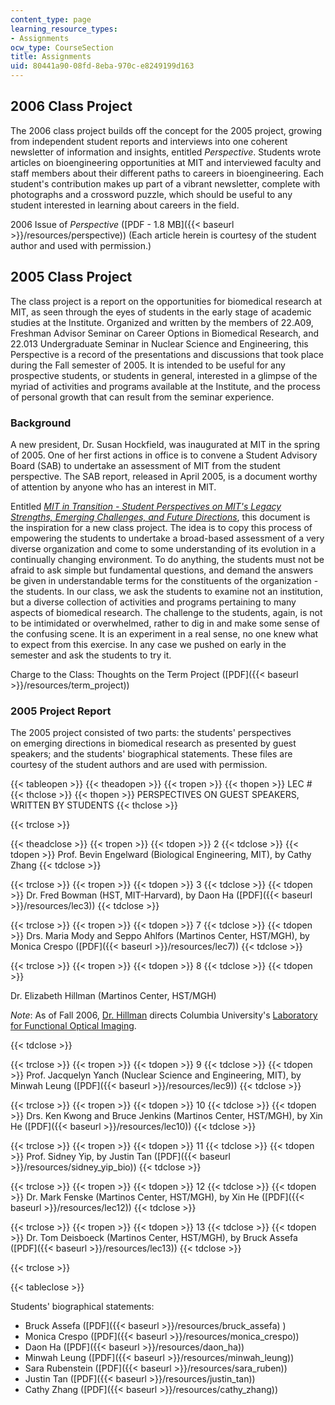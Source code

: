 ```yaml
---
content_type: page
learning_resource_types:
- Assignments
ocw_type: CourseSection
title: Assignments
uid: 80441a90-08fd-8eba-970c-e8249199d163
---
```


2006 Class Project
------------------

The 2006 class project builds off the concept for the 2005 project, growing from independent student reports and interviews into one coherent newsletter of information and insights, entitled _Perspective_. Students wrote articles on bioengineering opportunities at MIT and interviewed faculty and staff members about their different paths to careers in bioengineering. Each student's contribution makes up part of a vibrant newsletter, complete with photographs and a crossword puzzle, which should be useful to any student interested in learning about careers in the field.

2006 Issue of _Perspective_ ([PDF - 1.8 MB]({{< baseurl >}}/resources/perspective)) (Each article herein is courtesy of the student author and used with permission.)

2005 Class Project
------------------

The class project is a report on the opportunities for biomedical research at MIT, as seen through the eyes of students in the early stage of academic studies at the Institute. Organized and written by the members of 22.A09, Freshman Advisor Seminar on Career Options in Biomedical Research, and 22.013 Undergraduate Seminar in Nuclear Science and Engineering, this Perspective is a record of the presentations and discussions that took place during the Fall semester of 2005. It is intended to be useful for any prospective students, or students in general, interested in a glimpse of the myriad of activities and programs available at the Institute, and the process of personal growth that can result from the seminar experience.

### Background

A new president, Dr. Susan Hockfield, was inaugurated at MIT in the spring of 2005. One of her first actions in office is to convene a Student Advisory Board (SAB) to undertake an assessment of MIT from the student perspective. The SAB report, released in April 2005, is a document worthy of attention by anyone who has an interest in MIT.

Entitled [_MIT in Transition - Student Perspectives on MIT's Legacy Strengths, Emerging Challenges, and Future Directions_](http://web.mit.edu/committees/sab/), this document is the inspiration for a new class project. The idea is to copy this process of empowering the students to undertake a broad-based assessment of a very diverse organization and come to some understanding of its evolution in a continually changing environment. To do anything, the students must not be afraid to ask simple but fundamental questions, and demand the answers be given in understandable terms for the constituents of the organization - the students. In our class, we ask the students to examine not an institution, but a diverse collection of activities and programs pertaining to many aspects of biomedical research. The challenge to the students, again, is not to be intimidated or overwhelmed, rather to dig in and make some sense of the confusing scene. It is an experiment in a real sense, no one knew what to expect from this exercise. In any case we pushed on early in the semester and ask the students to try it.

Charge to the Class: Thoughts on the Term Project ([PDF]({{< baseurl >}}/resources/term_project))

### 2005 Project Report

The 2005 project consisted of two parts: the students' perspectives on emerging directions in biomedical research as presented by guest speakers; and the students' biographical statements. These files are courtesy of the student authors and are used with permission.

{{< tableopen >}}
{{< theadopen >}}
{{< tropen >}}
{{< thopen >}}
LEC #
{{< thclose >}}
{{< thopen >}}
PERSPECTIVES ON GUEST SPEAKERS, WRITTEN BY STUDENTS
{{< thclose >}}

{{< trclose >}}

{{< theadclose >}}
{{< tropen >}}
{{< tdopen >}}
2
{{< tdclose >}}
{{< tdopen >}}
Prof. Bevin Engelward (Biological Engineering, MIT), by Cathy Zhang
{{< tdclose >}}

{{< trclose >}}
{{< tropen >}}
{{< tdopen >}}
3
{{< tdclose >}}
{{< tdopen >}}
Dr. Fred Bowman (HST, MIT-Harvard), by Daon Ha ([PDF]({{< baseurl >}}/resources/lec3))
{{< tdclose >}}

{{< trclose >}}
{{< tropen >}}
{{< tdopen >}}
7
{{< tdclose >}}
{{< tdopen >}}
Drs. Maria Mody and Seppo Ahlfors (Martinos Center, HST/MGH), by Monica Crespo ([PDF]({{< baseurl >}}/resources/lec7))
{{< tdclose >}}

{{< trclose >}}
{{< tropen >}}
{{< tdopen >}}
8
{{< tdclose >}}
{{< tdopen >}}


Dr. Elizabeth Hillman (Martinos Center, HST/MGH)

_Note_: As of Fall 2006, [Dr. Hillman](http://orion.bme.columbia.edu/~hillman/Hillman.html) directs Columbia University's [Laboratory for Functional Optical Imaging](http://orion.bme.columbia.edu/~hillman/).


{{< tdclose >}}

{{< trclose >}}
{{< tropen >}}
{{< tdopen >}}
9
{{< tdclose >}}
{{< tdopen >}}
Prof. Jacquelyn Yanch (Nuclear Science and Engineering, MIT), by Minwah Leung ([PDF]({{< baseurl >}}/resources/lec9))
{{< tdclose >}}

{{< trclose >}}
{{< tropen >}}
{{< tdopen >}}
10
{{< tdclose >}}
{{< tdopen >}}
Drs. Ken Kwong and Bruce Jenkins (Martinos Center, HST/MGH), by Xin He ([PDF]({{< baseurl >}}/resources/lec10))
{{< tdclose >}}

{{< trclose >}}
{{< tropen >}}
{{< tdopen >}}
11
{{< tdclose >}}
{{< tdopen >}}
Prof. Sidney Yip, by Justin Tan ([PDF]({{< baseurl >}}/resources/sidney_yip_bio))
{{< tdclose >}}

{{< trclose >}}
{{< tropen >}}
{{< tdopen >}}
12
{{< tdclose >}}
{{< tdopen >}}
Dr. Mark Fenske (Martinos Center, HST/MGH), by Xin He ([PDF]({{< baseurl >}}/resources/lec12))
{{< tdclose >}}

{{< trclose >}}
{{< tropen >}}
{{< tdopen >}}
13
{{< tdclose >}}
{{< tdopen >}}
Dr. Tom Deisboeck (Martinos Center, HST/MGH), by Bruck Assefa ([PDF]({{< baseurl >}}/resources/lec13))
{{< tdclose >}}

{{< trclose >}}

{{< tableclose >}}

Students' biographical statements:

*   Bruck Assefa ([PDF]({{< baseurl >}}/resources/bruck_assefa) )
*   Monica Crespo ([PDF]({{< baseurl >}}/resources/monica_crespo))
*   Daon Ha ([PDF]({{< baseurl >}}/resources/daon_ha))
*   Minwah Leung ([PDF]({{< baseurl >}}/resources/minwah_leung))
*   Sara Rubenstein ([PDF]({{< baseurl >}}/resources/sara_ruben))
*   Justin Tan ([PDF]({{< baseurl >}}/resources/justin_tan))
*   Cathy Zhang ([PDF]({{< baseurl >}}/resources/cathy_zhang))